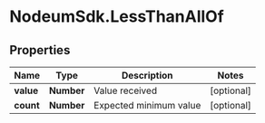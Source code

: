 # NodeumSdk.LessThanAllOf

## Properties

Name | Type | Description | Notes
------------ | ------------- | ------------- | -------------
**value** | **Number** | Value received | [optional] 
**count** | **Number** | Expected minimum value | [optional] 


